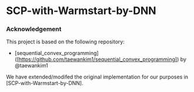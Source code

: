 # SCP-with-Warmstart-by-DNN

### Acknowledgement

This project is based on the following repository:

- [sequential_convex_programming] ([https://github.com/taewankim1/sequential_convex_programming]) by @taewankim1

We have extended/modifed the original implementation for our purposes in [SCP-with-Warmstart-by-DNN].
